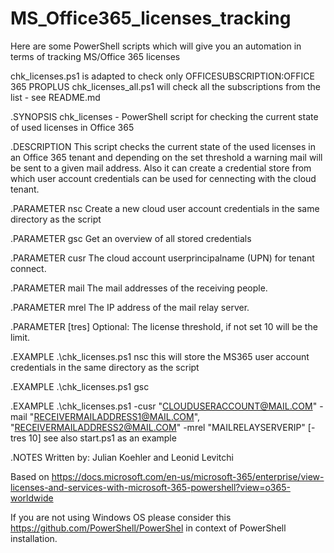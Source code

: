 # MS_Office365_licenses_tracking
Here are some PowerShell scripts which will give you an automation in terms of tracking MS/Office 365 licenses 

chk_licenses.ps1 is adapted to check only OFFICESUBSCRIPTION:OFFICE 365 PROPLUS
chk_licenses_all.ps1 will check all the subscriptions from the list - see README.md

.SYNOPSIS
chk_licenses - PowerShell script for checking the current state of used licenses in Office 365

.DESCRIPTION 
This script checks the current state of the used licenses in an Office 365 tenant and depending on the set threshold a warning mail will be sent to a given mail address. Also it can create a credential store from which user account credentials can be used for cennecting with the cloud tenant.

.PARAMETER nsc
Create a new cloud user account credentials in the same directory as the script

.PARAMETER gsc
Get an overview of all stored credentials

.PARAMETER cusr 
The cloud account userprincipalname (UPN) for tenant connect.

.PARAMETER mail 
The mail addresses of the receiving people.

.PARAMETER mrel 
The IP address of the mail relay server.

.PARAMETER [tres]
Optional: The license threshold, if not set 10 will be the limit.

.EXAMPLE
.\chk_licenses.ps1 nsc 
this will store the MS365 user account credentials in the same directory as the script

.EXAMPLE
.\chk_licenses.ps1 gsc

.EXAMPLE
.\chk_licenses.ps1 -cusr "CLOUDUSERACCOUNT@MAIL.COM" -mail "RECEIVERMAILADDRESS1@MAIL.COM", "RECEIVERMAILADDRESS2@MAIL.COM" -mrel "MAILRELAYSERVERIP" [-tres 10]
see also start.ps1 as an example


.NOTES
Written by: Julian Koehler and Leonid Levitchi

Based on https://docs.microsoft.com/en-us/microsoft-365/enterprise/view-licenses-and-services-with-microsoft-365-powershell?view=o365-worldwide

If you are not using Windows OS please consider this https://github.com/PowerShell/PowerShel in context of PowerShell installation.

